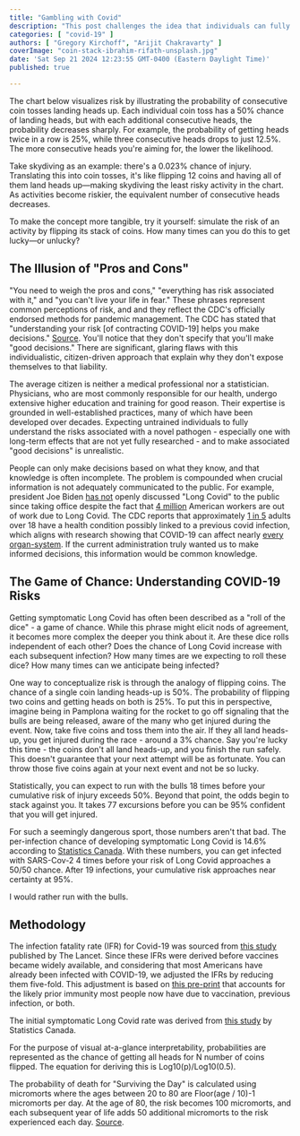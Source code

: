 ```yaml
---
title: "Gambling with Covid"
description: "This post challenges the idea that individuals can fully understand and manage their own risk without proper information, highlighting the dangers of incomplete knowledge in pandemic decision-making."
categories: [ "covid-19" ]
authors: [ "Gregory Kirchoff", "Arijit Chakravarty" ]
coverImage: "coin-stack-ibrahim-rifath-unsplash.jpg"
date: 'Sat Sep 21 2024 12:23:55 GMT-0400 (Eastern Daylight Time)'
published: true

---
```

<script> // usables
	import RecipeCard from '$lib/components/usables/RecipeCard/RecipeCard.svelte';

  import CovidCoins from '$lib/components/internal/projects/CovidCoins/CovidCoins.svelte';
  
</script>



The chart below visualizes risk by illustrating the probability of consecutive coin tosses landing heads up. Each individual coin toss has a 50% chance of landing heads, but with each additional consecutive heads, the probability decreases sharply. For example, the probability of getting heads twice in a row is 25%, while three consecutive heads drops to just 12.5%. The more consecutive heads you're aiming for, the lower the likelihood.

Take skydiving as an example: there's a 0.023% chance of injury. Translating this into coin tosses, it's like flipping 12 coins and having all of them land heads up—making skydiving the least risky activity in the chart. As activities become riskier, the equivalent number of consecutive heads decreases.

To make the concept more tangible, try it yourself: simulate the risk of an activity by flipping its stack of coins. How many times can you do this to get lucky—or unlucky?

<CovidCoins mode="instance" />

## The Illusion of "Pros and Cons"

"You need to weigh the pros and cons," "everything has risk associated with it," and  "you can't live your life in fear." These phrases represent common perceptions of risk, and and they reflect the CDC's officially endorsed methods for pandemic management. The CDC has stated that "understanding your risk [of contracting COVID-19] helps you make decisions." [Source](https://archive.cdc.gov/www_cdc_gov/coronavirus/2019-ncov/your-health/understanding-risk_1709314735.html).  You'll notice that they don't specify that you'll make "good decisions." There are significant, glaring flaws with this individualistic, citizen-driven approach that explain why they don't expose themselves to that liability.

The average citizen is neither a medical professional nor a statistician. Physicians, who are most commonly responsible for our health, undergo extensive higher education and training for good reason. Their expertise is grounded in well-established practices, many of which have been developed over decades. Expecting untrained individuals to fully understand the risks associated with a novel pathogen - especially one with long-term effects that are not yet fully researched - and to make associated "good decisions" is unrealistic.

People can only make decisions based on what they know, and that knowledge is often incomplete. The problem is compounded when crucial information is not adequately communicated to the public. For example, president Joe Biden [has not](https://www.youtube.com/watch?v=RZUBLTph5uw&t=490s) openly discussed "Long Covid" to the public since taking office despite the fact that [4 million](https://www.brookings.edu/articles/new-data-shows-long-covid-is-keeping-as-many-as-4-million-people-out-of-work/) American workers are out of work due to Long Covid. The CDC reports that approximately [1 in 5](https://www.cdc.gov/mmwr/volumes/71/wr/mm7121e1.htm) adults over 18 have a health condition possibly linked to a previous covid infection, which aligns with research showing that COVID-19 can affect nearly [every organ-system](https://www.ncbi.nlm.nih.gov/pmc/articles/PMC9839201/). If the current administration truly wanted us to make informed decisions, this information would be common knowledge.

## The Game of Chance: Understanding COVID-19 Risks

Getting symptomatic Long Covid has often been described as a "roll of the dice" - a game of chance. While this phrase might elicit nods of agreement, it becomes more complex the deeper you think about it. Are these dice rolls independent of each other? Does the chance of Long Covid increase with each subsequent infection? How many times are we expecting to roll these dice? How many times can we anticipate being infected?

One way to conceptualize risk is through the analogy of flipping coins. The chance of a single coin landing heads-up is 50%. The probability of flipping two coins and getting heads on both is 25%. To put this in perspective, imagine being in Pamplona waiting for the rocket to go off signaling that the bulls are being released, aware of the many who get injured during the event. Now, take five coins and toss them into the air. If they all land heads-up, you get injured during the race - around a 3% chance. Say you're lucky this time - the coins don't all land heads-up, and you finish the run safely. This doesn't guarantee that your next attempt will be as fortunate. You can throw those five coins again at your next event and not be so lucky.

Statistically, you can expect to run with the bulls 18 times before your cumulative risk of injury exceeds 50%. Beyond that point, the odds begin to stack against you. It takes 77 excursions before you can be 95% confident that you will get injured.

For such a seemingly dangerous sport, those numbers aren't that bad. The per-infection chance of developing symptomatic Long Covid is 14.6% according to [Statistics Canada](https://www150.statcan.gc.ca/n1/pub/75-006-x/2023001/article/00015-eng.htm). With these numbers, you can get infected with SARS-Cov-2 4 times before your risk of Long Covid approaches a 50/50 chance. After 19 infections, your cumulative risk approaches near certainty at 95%.

I would rather run with the bulls.

## Methodology

The infection fatality rate (IFR) for Covid-19 was sourced from [this study](https://www.thelancet.com/journals/lancet/article/PIIS0140-6736(21)02867-1/fulltext#seccestitle140) published by The Lancet. Since these IFRs were derived before vaccines became widely available, and considering that most Americans have already been infected with COVID-19, we adjusted the IFRs by reducing them five-fold. This adjustment is based on [this pre-print](https://www.medrxiv.org/content/10.1101/2023.02.26.23286471v2.full.pdf) that accounts for the likely prior immunity most people now have due to vaccination, previous infection, or both.

The initial symptomatic Long Covid rate was derived from [this study](https://www150.statcan.gc.ca/n1/pub/75-006-x/2023001/article/00015-eng.htm) by Statistics Canada.

For the purpose of visual at-a-glance interpretability, probabilities are represented as the chance of getting all heads for N number of coins flipped. The equation for deriving this is Log10(p)/Log10(0.5).

The probability of death for "Surviving the Day" is calculated using micromorts where the ages between 20 to 80 are Floor(age / 10)-1 micromorts per day. At the age of 80, the risk becomes 100 micromorts, and each subsequent year of life adds 50 additional micromorts to the risk experienced each day. [Source](https://nc233.com/2020/03/micromorts-how-much-risk-of-death-would-you-accept/).